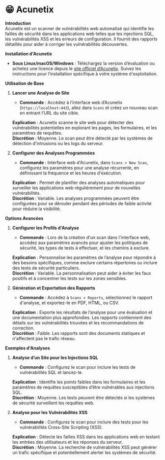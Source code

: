 # 😁 Acunetix

**Introduction**\
Acunetix est un scanner de vulnérabilités web automatisé qui identifie les failles de sécurité dans les applications web telles que les injections SQL, les vulnérabilités XSS et les erreurs de configuration. Il fournit des rapports détaillés pour aider à corriger les vulnérabilités découvertes.

**Installation d'Acunetix**

* **Sous Linux/macOS/Windows** : Téléchargez la version d’évaluation ou achetez une licence depuis le [site officiel d’Acunetix](https://www.acunetix.com/). Suivez les instructions pour l’installation spécifique à votre système d'exploitation.

**Utilisation de Base**

1.  **Lancer une Analyse de Site**

    * **Commande** : Accédez à l’interface web d’Acunetix (`https://localhost:443`), allez dans `Scans` et créez un nouveau scan en entrant l’URL du site cible.

    **Explication** : Acunetix scanne le site web pour détecter des vulnérabilités potentielles en explorant les pages, les formulaires, et les paramètres de requêtes.\
    **Discrétion** : Moyenne. Le scan peut être détecté par les systèmes de détection d'intrusions ou les logs du serveur.
2.  **Configurer des Analyses Programmées**

    * **Commande** : Interface web d'Acunetix, dans `Scans > New Scan`, configurez les paramètres pour une analyse récurrente, en définissant la fréquence et les heures d'exécution.

    **Explication** : Permet de planifier des analyses automatiques pour surveiller les applications web régulièrement pour de nouvelles vulnérabilités.\
    **Discrétion** : Variable. Les analyses programmées peuvent être configurées pour se dérouler pendant des périodes de faible activité pour réduire la visibilité.

**Options Avancées**

1.  **Configurer les Profils d'Analyse**

    * **Commande** : Lors de la création d'un scan dans l'interface web, accédez aux paramètres avancés pour ajuster les politiques de sécurité, les types de tests à effectuer, et les chemins à exclure.

    **Explication** : Personnalise les paramètres de l’analyse pour répondre à des besoins spécifiques, comme exclure certains répertoires ou inclure des tests de sécurité particuliers.\
    **Discrétion** : Variable. La personnalisation peut aider à éviter les faux positifs et à concentrer les tests sur les zones sensibles.
2.  **Génération et Exportation des Rapports**

    * **Commande** : Accédez à `Scans > Reports`, sélectionnez le rapport d'analyse, et exportez-le en PDF, HTML, ou CSV.

    **Explication** : Exporte les résultats de l’analyse pour une évaluation et une documentation plus approfondies. Les rapports contiennent des détails sur les vulnérabilités trouvées et les recommandations de correction.\
    **Discrétion** : Faible. Les rapports sont des documents statiques et n'affectent pas le trafic réseau.

**Exemples d'Analyses**

1.  **Analyse d’un Site pour les Injections SQL**

    * **Commande** : Configurez le scan pour inclure les tests de vulnérabilités SQL et lancez-le.

    **Explication** : Identifie les points faibles dans les formulaires et les paramètres de requêtes susceptibles d’être vulnérables aux injections SQL.\
    **Discrétion** : Moyenne. Les tests peuvent être détectés si les systèmes de sécurité surveillent les requêtes web.
2.  **Analyse pour les Vulnérabilités XSS**

    * **Commande** : Configurez le scan pour inclure des tests pour les vulnérabilités Cross-Site Scripting (XSS).

    **Explication** : Détecte les failles XSS dans les applications web en testant les entrées des utilisateurs et les réponses du serveur.\
    **Discrétion** : Moyenne. La recherche de vulnérabilités XSS peut générer un trafic spécifique et potentiellement alerter les systèmes de sécurité.
